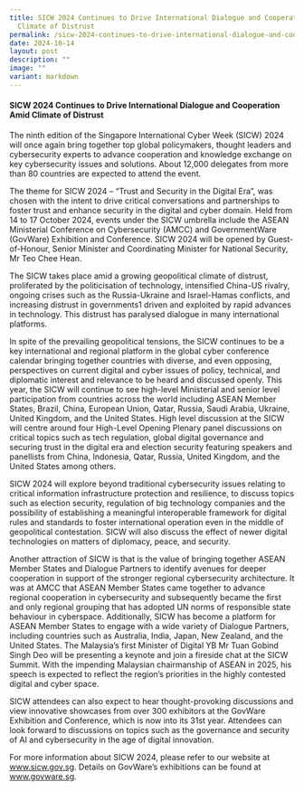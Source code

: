 ```yaml
---
title: SICW 2024 Continues to Drive International Dialogue and Cooperation Amid
  Climate of Distrust
permalink: /sicw-2024-continues-to-drive-international-dialogue-and-cooperation-amid-climate-of-distrust/
date: 2024-10-14
layout: post
description: ""
image: ""
variant: markdown
---
```

#### **SICW 2024 Continues to Drive International Dialogue and Cooperation Amid Climate of Distrust**

The ninth edition of the Singapore International Cyber Week (SICW) 2024 will once again bring together top global policymakers, thought leaders and cybersecurity experts to advance cooperation and knowledge exchange on key cybersecurity issues and solutions. About 12,000 delegates from more than 80 countries are expected to attend the event. 

The theme for SICW 2024 – “Trust and Security in the Digital Era”, was chosen with the intent to drive critical conversations and partnerships to foster trust and enhance security in the digital and cyber domain. Held from 14 to 17 October 2024, events under the SICW umbrella include the ASEAN Ministerial Conference on Cybersecurity (AMCC) and GovernmentWare (GovWare) Exhibition and Conference. SICW 2024 will be opened by Guest-of-Honour, Senior Minister and Coordinating Minister for National Security, Mr Teo Chee Hean. 

The SICW takes place amid a growing geopolitical climate of distrust, proliferated by the politicisation of technology, intensified China-US rivalry, ongoing crises such as the Russia-Ukraine and Israel-Hamas conflicts, and increasing distrust in governments1 driven and exploited by rapid advances in technology. This distrust has paralysed dialogue in many international platforms.

In spite of the prevailing geopolitical tensions, the SICW continues to be a key international and regional platform in the global cyber conference calendar bringing together countries with diverse, and even opposing, perspectives on current digital and cyber issues of policy, technical, and diplomatic interest and relevance to be heard and discussed openly. This year, the SICW will continue to see high-level Ministerial and senior level participation from countries across the world including ASEAN Member States, Brazil, China, European Union, Qatar, Russia, Saudi Arabia, Ukraine, United Kingdom, and the United States. High level discussion at the SICW will centre around four High-Level Opening Plenary panel discussions on critical topics such as tech regulation, global digital governance and securing trust in the digital era and election security featuring speakers and panellists from China, Indonesia, Qatar, Russia, United Kingdom, and the United States among others. 

SICW 2024 will explore beyond traditional cybersecurity issues relating to critical information infrastructure protection and resilience, to discuss topics such as election security, regulation of big technology companies and the possibility of establishing a meaningful interoperable framework for digital rules and standards to foster international operation even in the middle of geopolitical contestation. SICW will also discuss the effect of newer digital technologies on matters of diplomacy, peace, and security.  

Another attraction of SICW is that is the value of bringing together ASEAN Member States and Dialogue Partners to identify avenues for deeper cooperation in support of the stronger regional cybersecurity architecture.  It was at AMCC that ASEAN Member States came together to advance regional cooperation in cybersecurity and subsequently became the first and only regional grouping that has adopted UN norms of responsible state behaviour in cyberspace. Additionally, SICW has become a platform for ASEAN Member States to engage with a wide variety of Dialogue Partners, including countries such as Australia, India, Japan, New Zealand, and the United States. The Malaysia’s first Minister of Digital YB Mr Tuan Gobind Singh Deo will be presenting a keynote and join a fireside chat at the SICW Summit. With the impending Malaysian chairmanship of ASEAN in 2025, his speech is expected to reflect the region’s priorities in the highly contested digital and cyber space.

SICW attendees can also expect to hear thought-provoking discussions and view innovative showcases from over 300 exhibitors at the GovWare Exhibition and Conference, which is now into its 31st year. Attendees can look forward to discussions on topics such as the governance and security of AI and cybersecurity in the age of digital innovation. 

For more information about SICW 2024, please refer to our website at <a href="https://www.sicw.gov.sg" target="blank">www.sicw.gov.sg</a>. Details on GovWare’s exhibitions can be found at <a href="https://www.govware.sg" target="blank">www.govware.sg</a>.